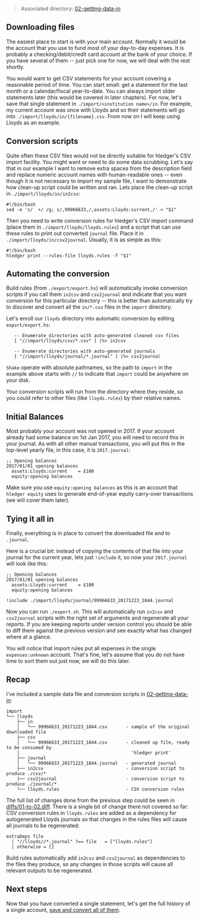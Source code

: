 > Associated directory: [02-getting-data-in](../tree/master/02-getting-data-in)

## Downloading files

The easiest place to start is with your main account. Normally it would be the account that you use to fund most of your day-to-day expenses. It is probably a checking/debit/credit card account at the bank of your choice. If you have several of them -- just pick one for now, we will deal with the rest shortly.

You would want to get CSV statements for your account covering a
reasonable period of time. You can start small: get a statement for
the last month or a calendar/fiscal year-to-date. You can always
import older statements later (this would be covered in later
chapters). For now, let's save that single statement in
`./import/<institution name>/in`. For example, my current account was
once with Lloyds and so their statements will go into
`./import/lloyds/in/{filename}.csv`. From now on I will keep using Lloyds as an example.

## Conversion scripts

Quite often these CSV files would not be directly suitable for
hledger's CSV import facility. You might want or need to do some data
scrubbing. Let's say that in our example I want to remove extra
spaces from the description field and replace numeric account names
with human-readable ones -- even though it is not necessary to import
my sample file, I want to demonstrate how clean-up script could be
written and ran. Lets place the clean-up script in `./import/lloyds/in/in2csv`:
```
#!/bin/bash
sed -e 's/  +/ /g; s/,99966633,/,assets:Lloyds:current,/' < "$1"
```

Then you need to write conversion rules for hledger's CSV import
command (place them in `./import/lloyds/lloyds.rules`) and a script
that can use these rules to print out converted `journal` file. Place
it in `./import/lloyds/in/csv2journal`. Usually, it is as simple as
this:
```
#!/bin/bash
hledger print --rules-file lloyds.rules -f "$1"
```

## Automating the conversion

Build rules (from `./export/export.hs`) will automatically invoke
conversion scripts if you call them `in2csv` and `csv2journal` and
indicate that you want conversion for this particular directory --
this is better than automatically try to discover and convert all the
`in/*.csv` files in the `import` directory.

Let's enroll our `lloyds` directory into automatic conversion by
editing `export/export.hs`:
```
   -- Enumerate directories with auto-generated cleaned csv files
   [ "//import/lloyds/csv/*.csv" ] |%> in2csv
 
   -- Enumerate directories with auto-generated journals
   [ "//import/lloyds/journal/*.journal" ] |%> csv2journal

```

`Shake` operate with absolute pathnames, so the path to `import` in the
example above starts with `//` to indicate that `import` could be anywhere
on your disk.

Your conversion scripts will run from the directory where they
reside, so you could refer to other files (like `lloyds.rules`) by
their relative names.

## Initial Balances

Most probably your account was not opened in 2017. If your account
already had some balance on 1st Jan 2017, you will need to record this
in your journal. As with all other manual transactions, you will put
this in the top-level yearly file, in this case, it is `2017.journal`: 
```
;; Opening balances
2017/01/01 opening balances
  assets:Lloyds:current    = £100
  equity:opening balances
```

Make sure you use `equity:opening balances` as this is an account that
`hledger equity` uses to generate end-of-year equity carry-over
transactions (we will cover them later). 


## Tying it all in

Finally, everything is in place to convert the downloaded file
and to `.journal`.

Here is a crucial bit: instead of copying the contents of that file
into your journal for the current year, lets just `!include` it, so now your
 `2017.journal` will look like this:
```
;; Opening balances
2017/01/01 opening balances
  assets:Lloyds:current    = £100
  equity:opening balances
  
!include ./import/lloyds/journal/99966633_20171223_1844.journal
```

Now you can run `./export.sh`. This will automatically run `in2csv`
and `csv2journal` scripts with the right set of arguments and
regenerate all your reports. If you are keeping reports under version
control you should be able to diff them against the previous version
and see exactly what has changed where at a glance.

You will notice that import rules put all expenses in the single
`expenses:unknown` account. That's fine, let's assume that you do not have
time to sort them out just now, we will do this later.

## Recap

I've included a sample data file and conversion scripts in
[02-getting-data-in](../tree/master/02-getting-data-in):
```
import
└── lloyds
    ├── in
    │   └── 99966633_20171223_1844.csv       - sample of the original downloaded file
    ├── csv
    │   └── 99966633_20171223_1844.csv       - cleaned up file, ready to be consumed by
    │                                          'hledger print'
    ├── journal
    │   └── 99966633_20171223_1844.journal   - generated journal
    ├── in2csv                               - conversion script to produce ./csv/*
    ├── csv2journal                          - conversion script to produce ./journal/*
    └── lloyds.rules                         - CSV conversion rules
```

The full list of changes done from the previous step could be seen in
[diffs/01-to-02.diff](../tree/master/diffs/01-to-02.diff). There is a
single bit of change there not covered so far: CSV conversion rules in
`lloyds.rules` are added as a dependency for autogenerated Lloyds
journals so that changes in the rules files will cause all journals to
be regenerated:
```
extraDeps file
  | "//lloyds//*.journal" ?== file   = ["lloyds.rules"]
  | otherwise = []

```

Build rules automatically add `in2csv` and `csv2journal` as
dependencies to the files they produce, so any changes in those
scripts will cause all relevant outputs to be regenerated.

## Next steps

Now that you have converted a single statement, let's get the full history
of a single account, [save and convert all of them](Getting-full-history-of-the-account).

